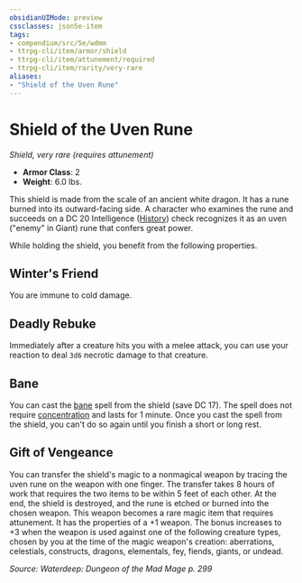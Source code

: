 ```yaml
---
obsidianUIMode: preview
cssclasses: json5e-item
tags:
- compendium/src/5e/wdmm
- ttrpg-cli/item/armor/shield
- ttrpg-cli/item/attunement/required
- ttrpg-cli/item/rarity/very-rare
aliases: 
- "Shield of the Uven Rune"
---
```

# Shield of the Uven Rune
*Shield, very rare (requires attunement)*  

- **Armor Class**: 2
- **Weight**: 6.0 lbs.

This shield is made from the scale of an ancient white dragon. It has a rune burned into its outward-facing side. A character who examines the rune and succeeds on a DC 20 Intelligence ([History](/3-Mechanics/CLI/rules/skills.md#History)) check recognizes it as an uven ("enemy" in Giant) rune that confers great power.

While holding the shield, you benefit from the following properties.

## Winter's Friend

You are immune to cold damage.

## Deadly Rebuke

Immediately after a creature hits you with a melee attack, you can use your reaction to deal `3d6` necrotic damage to that creature.

## Bane

You can cast the [bane](/3-Mechanics/CLI/spells/bane.md) spell from the shield (save DC 17). The spell does not require [concentration](/3-Mechanics/CLI/rules/conditions.md#concentration) and lasts for 1 minute. Once you cast the spell from the shield, you can't do so again until you finish a short or long rest.

## Gift of Vengeance

You can transfer the shield's magic to a nonmagical weapon by tracing the uven rune on the weapon with one finger. The transfer takes 8 hours of work that requires the two items to be within 5 feet of each other. At the end, the shield is destroyed, and the rune is etched or burned into the chosen weapon. This weapon becomes a rare magic item that requires attunement. It has the properties of a +1 weapon. The bonus increases to +3 when the weapon is used against one of the following creature types, chosen by you at the time of the magic weapon's creation: aberrations, celestials, constructs, dragons, elementals, fey, fiends, giants, or undead.

*Source: Waterdeep: Dungeon of the Mad Mage p. 299*